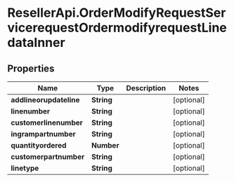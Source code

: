 # ResellerApi.OrderModifyRequestServicerequestOrdermodifyrequestLinedataInner

## Properties

Name | Type | Description | Notes
------------ | ------------- | ------------- | -------------
**addlineorupdateline** | **String** |  | [optional] 
**linenumber** | **String** |  | [optional] 
**customerlinenumber** | **String** |  | [optional] 
**ingrampartnumber** | **String** |  | [optional] 
**quantityordered** | **Number** |  | [optional] 
**customerpartnumber** | **String** |  | [optional] 
**linetype** | **String** |  | [optional] 


